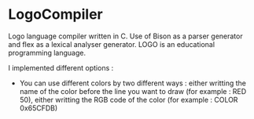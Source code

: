 # LogoCompiler
Logo language compiler written in C. Use of Bison as a parser generator and flex as a lexical analyser generator. LOGO is an educational programming language.

I implemented different options : 
- You can use different colors by two different ways : either writting the name of the color before the line you want to draw (for example : RED 50), either writting the RGB code of the color (for example : COLOR 0x65CFDB)



